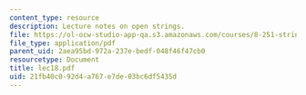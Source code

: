 ```yaml
---
content_type: resource
description: Lecture notes on open strings.
file: https://ol-ocw-studio-app-qa.s3.amazonaws.com/courses/8-251-string-theory-for-undergraduates-spring-2007/21fb40c092d4a767e7de03bc6df5435d_lec18.pdf
file_type: application/pdf
parent_uid: 2aea95bd-972a-237e-bedf-048f46f47cb0
resourcetype: Document
title: lec18.pdf
uid: 21fb40c0-92d4-a767-e7de-03bc6df5435d
---
```

